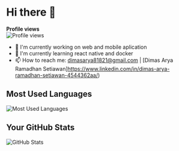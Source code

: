 # Hi there 👋

**Profile views**  
![Profile views](https://komarev.com/ghpvc/?username=dimas-k)

- 🔭 I'm currently working on web and mobile aplication
- 🌱 I'm currently learning react native and docker  
- 📫 How to reach me: [dimasarya81821@gmail.com](mailto:dimasarya81821@gmail.com) | [Dimas Arya Ramadhan Setiawan]https://www.linkedin.com/in/dimas-arya-ramadhan-setiawan-4544362aa/)

## Most Used Languages
![Most Used Languages](https://github-readme-stats.vercel.app/api/top-langs/?username=dimas-k&layout=compact)

## Your GitHub Stats
![GitHub Stats](https://github-readme-stats.vercel.app/api?username=dimas-k&show_icons=true)
